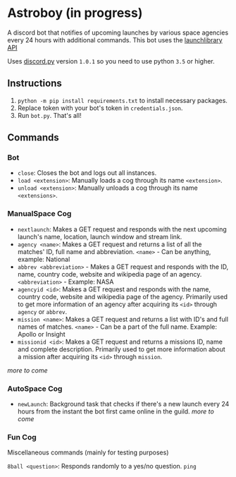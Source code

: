 Astroboy (in progress)
=========

A discord bot that notifies of upcoming launches by various space agencies every 24 hours with additional commands. This bot uses the [launchlibrary API](https://launchlibrary.net/docs/1.4/api.html)

Uses [discord.py](https://github.com/Rapptz/discord.py) version ```1.0.1``` so you need to use python `3.5` or higher.

## Instructions
1. `python -m pip install requirements.txt` to install necessary packages.  
2. Replace token with your bot's token in `credentials.json`.  
3. Run `bot.py`. That's all!  


## Commands

### Bot 
* `close`: Closes the bot and logs out all instances.
* `load <extension>`: Manually loads a cog through its name `<extension>`.
* `unload <extension>`: Manually unloads a cog through its name `<extensions>`.

### ManualSpace Cog
* `nextlaunch`: Makes a GET request and responds with the next upcoming launch's name, location, launch window and stream link.
* `agency <name>`: Makes a GET request and returns a list of all the matches' ID, full name and abbreviation.
 `<name>` - Can be anything, example: National
* `abbrev <abbreviation>` - Makes a GET request and responds with the ID, name, country code, website and wikipedia page of an agency.
`<abbreviation>` - Example: NASA
* `agencyid <id>`: Makes a GET request and responds with the name, country code, website and wikipedia page of the agency. Primarily used to get more information of an agency after acquiring its `<id>` through `agency` or `abbrev`.
* `mission <name>`: Makes a GET request and returns a list with ID's and full names of matches. `<name>` - Can be a part of the full name. Example: Apollo or Insight
* `missionid <id>`: Makes a GET request and returns a missions ID, name and complete description. Primarily used to get more information about a mission after acquiring its `<id>` through `mission`.

*more to come*


### AutoSpace Cog

* `newLaunch`: Background task that checks if there's a new launch every 24 hours from the instant the bot first came online in the guild.
*more to come*

### Fun Cog

Miscellaneous commands (mainly for testing purposes)

`8ball <question>`: Responds randomly to a yes/no question.
`ping`
